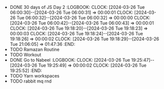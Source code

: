 - DONE 30 days of JS Day 2
  :LOGBOOK:
  CLOCK: [2024-03-26 Tue 06:00:30]--[2024-03-26 Tue 06:00:31] =>  00:00:01
  CLOCK: [2024-03-26 Tue 06:00:32]--[2024-03-26 Tue 06:00:32] =>  00:00:00
  CLOCK: [2024-03-26 Tue 06:00:42]--[2024-03-26 Tue 06:00:43] =>  00:00:01
  CLOCK: [2024-03-26 Tue 19:18:20]--[2024-03-26 Tue 19:18:23] =>  00:00:03
  CLOCK: [2024-03-26 Tue 19:18:24]--[2024-03-26 Tue 19:18:26] =>  00:00:02
  CLOCK: [2024-03-26 Tue 19:18:29]--[2024-03-26 Tue 21:06:05] =>  01:47:36
  :END:
- TODO Ramazan Routine
- TODO Workout
- DONE Go to Nabeel
  :LOGBOOK:
  CLOCK: [2024-03-26 Tue 19:25:47]--[2024-03-26 Tue 19:25:49] =>  00:00:02
  CLOCK: [2024-03-26 Tue 19:25:52]
  :END:
- TODO Yarn workspaces
- TODO rabbit mq rnd